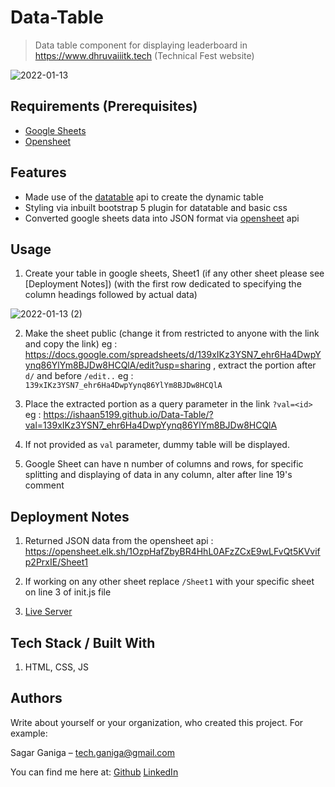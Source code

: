 # Data-Table
> Data table component for displaying leaderboard in https://www.dhruvaiiitk.tech (Technical Fest website)

![2022-01-13](https://user-images.githubusercontent.com/78961353/149301872-fd8f025c-c3cb-47ef-a2dc-29bd8882f3c1.png)

## Requirements  (Prerequisites)
* [Google Sheets](https://www.google.com/url?sa=t&rct=j&q=&esrc=s&source=web&cd=&cad=rja&uact=8&ved=2ahUKEwiVrfOTtK71AhWBwzgGHTMsB7IQFnoECAUQAQ&url=https%3A%2F%2Fdocs.google.com%2Fspreadsheets%2F&usg=AOvVaw1BH_c8RezUn6MjKzXv92te)
* [Opensheet](https://github.com/benborgers/opensheet#readme)

## Features
* Made use of the [datatable](https://datatables.net) api to create the dynamic table
* Styling via inbuilt bootstrap 5 plugin for datatable and basic css
* Converted google sheets data into JSON format via [opensheet](https://github.com/benborgers/opensheet#readme) api

## Usage

1. Create your table in google sheets, Sheet1 (if any other sheet please see [Deployment Notes]) (with the first row dedicated to specifying the column headings followed by actual data)

![2022-01-13 (2)](https://user-images.githubusercontent.com/78961353/149303899-f9e1a635-34d5-41db-8435-86d31661685a.png)<br>

2. Make the sheet public (change it from restricted to anyone with the link and copy the link) eg : https://docs.google.com/spreadsheets/d/139xIKz3YSN7_ehr6Ha4DwpYynq86YlYm8BJDw8HCQlA/edit?usp=sharing , extract the portion after `d/` and before `/edit..` eg : `139xIKz3YSN7_ehr6Ha4DwpYynq86YlYm8BJDw8HCQlA`

3. Place the extracted portion as a query parameter in the link `?val=<id>` eg : https://ishaan5199.github.io/Data-Table/?val=139xIKz3YSN7_ehr6Ha4DwpYynq86YlYm8BJDw8HCQlA

4. If not provided as `val` parameter, dummy table will be displayed.

5. Google Sheet can have n number of columns and rows, for specific splitting and displaying of data in any column, alter after line 19's comment 

## Deployment Notes

1. Returned JSON data from the opensheet api : https://opensheet.elk.sh/1OzpHafZbyBR4HhL0AFzZCxE9wLFvQt5KVvifp2PrxIE/Sheet1

2. If working on any other sheet replace `/Sheet1` with your specific sheet on line 3 of init.js file

3. [Live Server](https://marketplace.visualstudio.com/items?itemName=ritwickdey.LiveServer)  

## Tech Stack / Built With
1. HTML, CSS, JS

## Authors
Write about yourself or your organization, who created this project. For example:
 
Sagar Ganiga  – tech.ganiga@gmail.com
 
 You can find me here at:
[Github](https://github.com/SagarGaniga)
[LinkedIn](https://www.linkedin.com/in/sagar-ganiga/)
